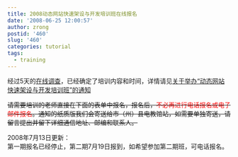 ```yaml
---
title: 2008动态网站快速架设与开发培训班在线报名
date: '2008-06-25 12:00:57'
author: zrong
postid: '460'
slug: '460'
categories: tutorial
tags:
  - training
---
```


经过5天的[在线调查](https://blog.zengrong.net/post/459.html)，已经确定了培训内容和时间，详情请见[关于举办“动态网站快速架设与开发培训班”的通知](http://xxdt.e21.cn/e21web/content.php?id=403)

~~请需要培训的老师直接在下面的表单中报名，报名后，<span
style="color:red">不必再进行电话报名或电子邮件报名</span>。通知的纸质版我们会寄送给市（州）县电教馆站，如需要单独寄送，请留言提出并留下详细通信地址、邮编和联系人。~~

2008年7月13日更新：  
第一期报名已经停止，第二期7月19日报到，如希望参加第二期班，可电话报名。

